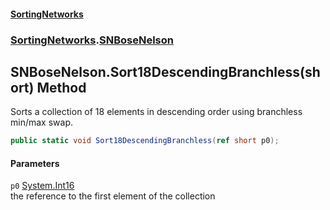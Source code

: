 #### [SortingNetworks](./index.md 'index')
### [SortingNetworks](./SortingNetworks.md 'SortingNetworks').[SNBoseNelson](./SortingNetworks-SNBoseNelson.md 'SortingNetworks.SNBoseNelson')
## SNBoseNelson.Sort18DescendingBranchless(short) Method
Sorts a collection of 18 elements in descending order using branchless min/max swap.  
```csharp
public static void Sort18DescendingBranchless(ref short p0);
```
#### Parameters
<a name='SortingNetworks-SNBoseNelson-Sort18DescendingBranchless(short)-p0'></a>
`p0` [System.Int16](https://docs.microsoft.com/en-us/dotnet/api/System.Int16 'System.Int16')  
the reference to the first element of the collection  
  
